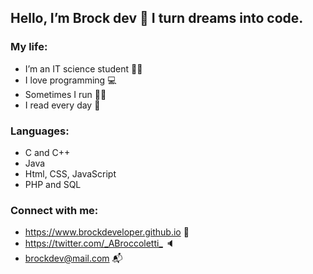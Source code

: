 ## Hello, I’m Brock dev 👋 I turn dreams into code.

### My life:

- I’m an IT science student 🧑‍🎓
- I love programming 💻
- Sometimes I run 🏃‍♂️
- I read every day 📖

### Languages:

- C and C++
- Java
- Html, CSS, JavaScript
- PHP and SQL

### Connect with me:

- <https://www.brockdeveloper.github.io> :raising_hand:
- <https://twitter.com/_ABroccoletti_> :speaker:
- <brockdev@mail.com> :mailbox_with_mail:
